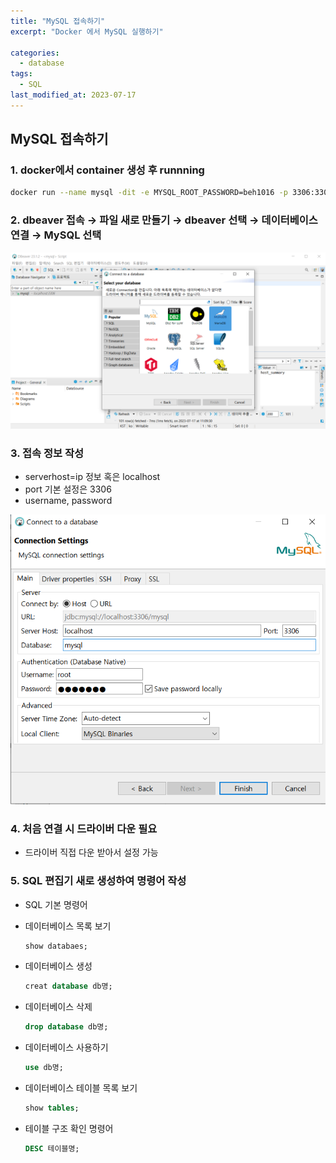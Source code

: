 ```yaml
---
title: "MySQL 접속하기"
excerpt: "Docker 에서 MySQL 실행하기"

categories:
  - database
tags:
  - SQL
last_modified_at: 2023-07-17
---
```


## MySQL  접속하기

### 1. docker에서 container 생성 후 runnning
    
```bash
docker run --name mysql -dit -e MYSQL_ROOT_PASSWORD=beh1016 -p 3306:3306  mysql
```

### 2. dbeaver 접속 → 파일 새로 만들기 → dbeaver 선택 → 데이터베이스 연결 → MySQL 선택
    
![figure1](/figures/mysql1.png)
    
### 3. 접속 정보 작성
- serverhost=ip 정보 혹은 localhost
- port 기본 설정은 3306
- username, password

![figure2](/figures/mysql2.png)   

### 4. 처음 연결 시 드라이버 다운 필요
- 드라이버 직접 다운 받아서 설정 가능
### 5. SQL 편집기 새로 생성하여 명령어 작성
- SQL 기본 명령어
- 데이터베이스 목록 보기
    
    ```sql
    show databaes;
    ```
    
- 데이터베이스 생성
    
    ```sql
    creat database db명;
    ```
    
- 데이터베이스 삭제
    
    ```sql
    drop database db명;
    ```
    
- 데이터베이스 사용하기
    
    ```sql
    use db명;
    ```
    
- 데이터베이스 테이블 목록 보기
    
    ```sql
    show tables;
    ```
    
- 테이블 구조 확인 명령어 
    
    ```sql
    DESC 테이블명;
    ```